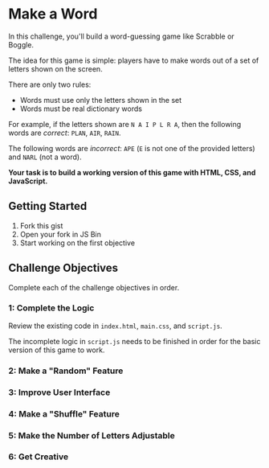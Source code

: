 # Make a Word

In this challenge, you'll build a word-guessing game like Scrabble or Boggle.

The idea for this game is simple: players have to make words out of a set of letters shown on the screen.

There are only two rules:

- Words must use only the letters shown in the set
- Words must be real dictionary words

For example, if the letters shown are `N A I P L R A`, then the following words are _correct_: `PLAN`, `AIR`, `RAIN`.

The following words are _incorrect_: `APE` (`E` is not one of the provided letters) and `NARL` (not a word).

**Your task is to build a working version of this game with HTML, CSS, and JavaScript.**

## Getting Started

1. Fork this gist
1. Open your fork in JS Bin
1. Start working on the first objective

## Challenge Objectives

Complete each of the challenge objectives in order.

### 1: Complete the Logic

Review the existing code in `index.html`, `main.css`, and `script.js`.

The incomplete logic in `script.js` needs to be finished in order for the basic version of this game to work.

### 2: Make a "Random" Feature

### 3: Improve User Interface

### 4: Make a "Shuffle" Feature

### 5: Make the Number of Letters Adjustable

### 6: Get Creative
